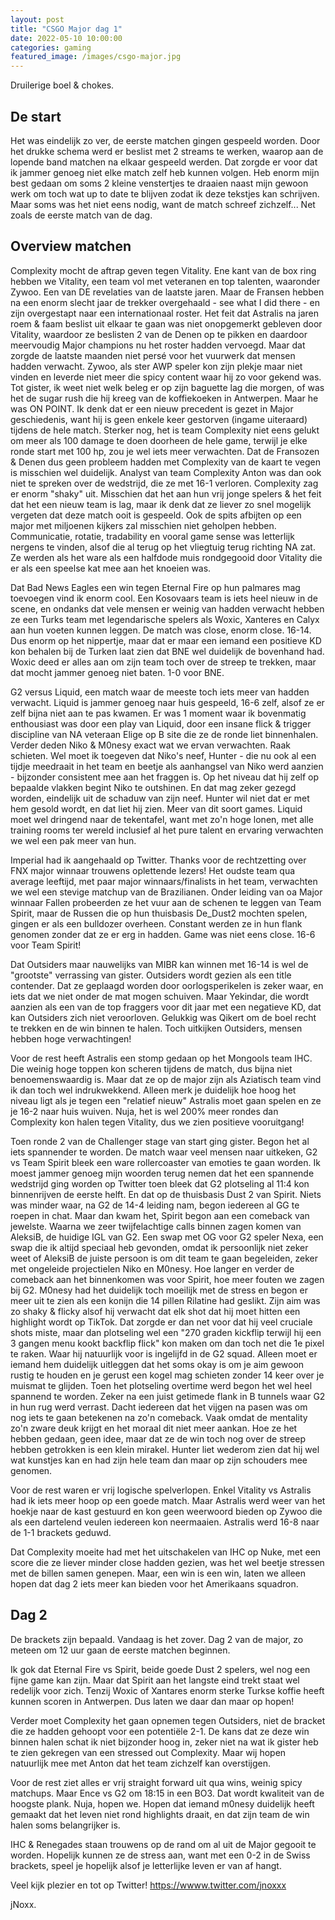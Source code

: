 ```yaml
---
layout: post
title: "CSGO Major dag 1"
date: 2022-05-10 10:00:00
categories: gaming
featured_image: /images/csgo-major.jpg
---
```


Druilerige boel & chokes.

## De start

Het was eindelijk zo ver, de eerste matchen gingen gespeeld worden. Door het drukke schema werd er beslist met 2 streams te werken, waarop aan de lopende band matchen na elkaar gespeeld werden. Dat zorgde er voor dat ik jammer genoeg niet elke match zelf heb kunnen volgen. Heb enorm mijn best gedaan om soms 2 kleine venstertjes te draaien naast mijn gewoon werk om toch wat up to date te blijven zodat ik deze tekstjes kan schrijven. Maar soms was het niet eens nodig, want de match schreef zichzelf...
Net zoals de eerste match van de dag.

## Overview matchen

Complexity mocht de aftrap geven tegen Vitality. Ene kant van de box ring hebben we Vitality, een team vol met veteranen en top talenten, waaronder Zywoo. Een van DE revelaties van de laatste jaren. Maar de Fransen hebben na een enorm slecht jaar de trekker overgehaald - see what I did there - en zijn overgestapt naar een internationaal roster.
Het feit dat Astralis na jaren roem & faam beslist uit elkaar te gaan was niet onopgemerkt gebleven door Vitality, waardoor ze beslisten 2 van de Denen op te pikken en daardoor meervoudig Major champions nu het roster hadden vervoegd.
Maar dat zorgde de laatste maanden niet persé voor het vuurwerk dat mensen hadden verwacht. Zywoo, als ster AWP speler kon zijn plekje maar niet vinden en leverde niet meer die spicy content waar hij zo voor gekend was. Tot gister, ik weet niet welk beleg er op zijn baguette lag die morgen, of was het de sugar rush die hij kreeg van de koffiekoeken in Antwerpen. Maar he was ON POINT. Ik denk dat er een nieuw precedent is gezet in Major geschiedenis, want hij is geen enkele keer gestorven (ingame uiteraard) tijdens de hele match.
Sterker nog, het is team Complexity niet eens gelukt om meer als 100 damage te doen doorheen de hele game, terwijl je elke ronde start met 100 hp, zou je wel iets meer verwachten.
Dat de Fransozen & Denen dus geen probleem hadden met Complexity van de kaart te vegen is misschien wel duidelijk.
Analyst van team Complexity Anton was dan ook niet te spreken over de wedstrijd, die ze met 16-1 verloren.
Complexity zag er enorm "shaky" uit. Misschien dat het aan hun vrij jonge spelers & het feit dat het een nieuw team is lag, maar ik denk dat ze liever zo snel mogelijk vergeten dat deze match ooit is gespeeld.
Ook de spits afbijten op een major met miljoenen kijkers zal misschien niet geholpen hebben.
Communicatie, rotatie, tradability en vooral game sense was letterlijk nergens te vinden, alsof die al terug op het vliegtuig terug richting NA zat. Ze werden als het ware als een halfdode muis rondgegooid door Vitality die er als een speelse kat mee aan het knoeien was.

Dat Bad News Eagles een win tegen Eternal Fire op hun palmares mag toevoegen vind ik enorm cool. Een Kosovaars team is iets heel nieuw in de scene, en ondanks dat vele mensen er weinig van hadden verwacht hebben ze een Turks team met legendarische spelers als Woxic, Xanteres en Calyx aan hun voeten kunnen leggen.
De match was close, enorm close. 16-14. Dus enorm op het nippertje, maar dat er maar een iemand een positieve KD kon behalen bij de Turken laat zien dat BNE wel duidelijk de bovenhand had. Woxic deed er alles aan om zijn team toch over de streep te trekken, maar dat mocht jammer genoeg niet baten.
1-0 voor BNE.

G2 versus Liquid, een match waar de meeste toch iets meer van hadden verwacht. Liquid is jammer genoeg naar huis gespeeld, 16-6 zelf, alsof ze er zelf bijna niet aan te pas kwamen.
Er was 1 moment waar ik bovenmatig enthousiast was door een play van Liquid, door een insane flick & trigger discipline van NA veteraan Elige op B site die ze de ronde liet binnenhalen.
Verder deden Niko & M0nesy exact wat we ervan verwachten. Raak schieten.
Wel moet ik toegeven dat Niko's neef, Hunter - die nu ook al een tijdje meedraait in het team en beetje als aanhangsel van Niko werd aanzien - bijzonder consistent mee aan het fraggen is. Op het niveau dat hij zelf op bepaalde vlakken begint Niko te outshinen. En dat mag zeker gezegd worden, eindelijk uit de schaduw van zijn neef. Hunter wil niet dat er met hem gesold wordt, en dat liet hij zien. Meer van dit soort games.
Liquid moet wel dringend naar de tekentafel, want met zo'n hoge lonen, met alle training rooms ter wereld inclusief al het pure talent en ervaring verwachten we wel een pak meer van hun.

Imperial had ik aangehaald op Twitter. Thanks voor de rechtzetting over FNX major winnaar trouwens oplettende lezers!
Het oudste team qua average leeftijd, met paar major winnaars/finalists in het team, verwachten we wel een stevige matchup van de Brazilianen.
Onder leiding van oa Major winnaar Fallen probeerden ze het vuur aan de schenen te leggen van Team Spirit, maar de Russen die op hun thuisbasis De_Dust2 mochten spelen, gingen er als een bulldozer overheen. Constant werden ze in hun flank genomen zonder dat ze er erg in hadden. Game was niet eens close. 16-6 voor Team Spirit!

Dat Outsiders maar nauwelijks van MIBR kan winnen met 16-14 is wel de "grootste" verrassing van gister. Outsiders wordt gezien als een title contender. Dat ze geplaagd worden door oorlogsperikelen is zeker waar, en iets dat we niet onder de mat mogen schuiven. Maar Yekindar, die wordt aanzien als een van de top fraggers voor dit jaar met een negatieve KD, dat kan Outsiders zich niet veroorloven. Gelukkig was Qikert om de boel recht te trekken en de win binnen te halen. Toch uitkijken Outsiders, mensen hebben hoge verwachtingen!

Voor de rest heeft Astralis een stomp gedaan op het Mongools team IHC. Die weinig hoge toppen kon scheren tijdens de match, dus bijna niet benoemenswaardig is. Maar dat ze op de major zijn als Aziatisch team vind ik dan toch wel indrukwekkend. Alleen merk je duidelijk hoe hoog het niveau ligt als je tegen een "relatief nieuw" Astralis moet gaan spelen en ze je 16-2 naar huis wuiven. Nuja, het is wel 200% meer rondes dan Complexity kon halen tegen Vitality, dus we zien positieve vooruitgang!

Toen ronde 2 van de Challenger stage van start ging gister. Begon het al iets spannender te worden.
De match waar veel mensen naar uitkeken, G2 vs Team Spirit bleek een ware rollercoaster van emoties te gaan worden.
Ik moest jammer genoeg mijn woorden terug nemen dat het een spannende wedstrijd ging worden op Twitter toen bleek dat G2 plotseling al 11:4 kon binnenrijven de eerste helft. En dat op de thuisbasis Dust 2 van Spirit.
Niets was minder waar, na G2 de 14-4 leiding nam, begon iedereen al GG te roepen in chat. Maar dan kwam het, Spirit begon aan een comeback van jewelste. Waarna we zeer twijfelachtige calls binnen zagen komen van AleksiB, de huidige IGL van G2. Een swap met OG voor G2 speler Nexa, een swap die ik altijd speciaal heb gevonden, omdat ik persoonlijk niet zeker weet of AleksiB de juiste persoon is om dit team te gaan begeleiden, zeker met ongeleide projectielen Niko en M0nesy.
Hoe langer en verder de comeback aan het binnenkomen was voor Spirit, hoe meer fouten we zagen bij G2.
M0nesy had het duidelijk toch moeilijk met de stress en begon er meer uit te zien als een konijn die 14 pillen Rilatine had geslikt. Zijn aim was zo shaky & flicky alsof hij verwacht dat elk shot dat hij moet hitten een highlight wordt op TikTok.
Dat zorgde er dan net voor dat hij veel cruciale shots miste, maar dan plotseling wel een "270 graden kickflip terwijl hij een 3 gangen menu kookt backflip flick" kon maken om dan toch net die 1e pixel te raken. Waar hij natuurlijk voor is ingelijfd in de G2 squad.
Alleen moet er iemand hem duidelijk uitleggen dat het soms okay is om je aim gewoon rustig te houden en je gerust een kogel mag schieten zonder 14 keer over je muismat te glijden.
Toen het plotseling overtime werd begon het wel heel spannend te worden. Zeker na een juist getimede flank in B tunnels waar G2 in hun rug werd verrast. Dacht iedereen dat het vijgen na pasen was om nog iets te gaan betekenen na zo'n comeback. Vaak omdat de mentality zo'n zware deuk krijgt en het moraal dit niet meer aankan. Hoe ze het hebben gedaan, geen idee, maar dat ze de win toch nog over de streep hebben getrokken is een klein mirakel. Hunter liet wederom zien dat hij wel wat kunstjes kan en had zijn hele team dan maar op zijn schouders mee genomen.

Voor de rest waren er vrij logische spelverlopen. Enkel Vitality vs Astralis had ik iets meer hoop op een goede match. Maar Astralis werd weer van het hoekje naar de kast gestuurd en kon geen weerwoord bieden op Zywoo die als een dartelend veulen iedereen kon neermaaien.
Astralis werd 16-8 naar de 1-1 brackets geduwd.

Dat Complexity moeite had met het uitschakelen van IHC op Nuke, met een score die ze liever minder close hadden gezien, was het wel beetje stressen met de billen samen genepen.
Maar, een win is een win, laten we alleen hopen dat dag 2 iets meer kan bieden voor het Amerikaans squadron.

## Dag 2

De brackets zijn bepaald. Vandaag is het zover. Dag 2 van de major, zo meteen om 12 uur gaan de eerste matchen beginnen.

Ik gok dat Eternal Fire vs Spirit, beide goede Dust 2 spelers, wel nog een fijne game kan zijn. Maar dat Spirit aan het langste eind trekt staat wel redelijk voor zich.
Tenzij Woxic of Xantares enorm sterke Turkse koffie heeft kunnen scoren in Antwerpen. Dus laten we daar dan maar op hopen!

Verder moet Complexity het gaan opnemen tegen Outsiders, niet de bracket die ze hadden gehoopt voor een potentiële 2-1. De kans dat ze deze win binnen halen schat ik niet bijzonder hoog in, zeker niet na wat ik gister heb te zien gekregen van een stressed out Complexity. Maar wij hopen natuurlijk mee met Anton dat het team zichzelf kan overstijgen.

Voor de rest ziet alles er vrij straight forward uit qua wins, weinig spicy matchups. Maar Ence vs G2 om 18:15 in een BO3. Dat wordt kwaliteit van de hoogste plank. Nuja, hopen we. Hopen dat iemand m0nesy duidelijk heeft gemaakt dat het leven niet rond highlights draait, en dat zijn team de win halen soms belangrijker is.

IHC & Renegades staan trouwens op de rand om al uit de Major gegooit te worden. Hopelijk kunnen ze de stress aan, want met een 0-2 in de Swiss brackets, speel je hopelijk alsof je letterlijke leven er van af hangt.

Veel kijk plezier en tot op Twitter! <https://wwww.twitter.com/jnoxxx>

jNoxx.
